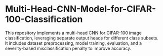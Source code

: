 # Multi-Head-CNN-Model-for-CIFAR-100-Classification
This repository implements a multi-head CNN for CIFAR-100 image classification, leveraging separate output heads for different class subsets. It includes dataset preprocessing, model training, evaluation, and a severity-based misclassification penalty to improve accuracy.
